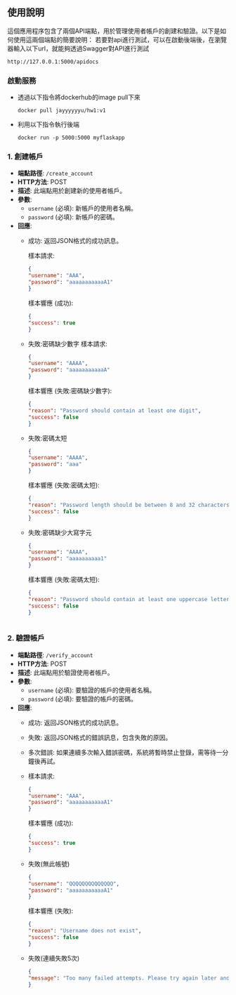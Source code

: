 ## 使用說明

這個應用程序包含了兩個API端點，用於管理使用者帳戶的創建和驗證。以下是如何使用這兩個端點的簡要說明：
若要對api進行測試，可以在啟動後端後，在瀏覽器輸入以下url，就能夠透過Swagger對API進行測試
```
http://127.0.0.1:5000/apidocs
```

### 啟動服務

- 透過以下指令將dockerhub的image pull下來
    ```
    docker pull jayyyyyyu/hw1:v1
    ```
- 利用以下指令執行後端
    ```
    docker run -p 5000:5000 myflaskapp
    ```


### 1. 創建帳戶

- **端點路徑**: `/create_account`
- **HTTP方法**: POST
- **描述**: 此端點用於創建新的使用者帳戶。
- **參數**:
  - `username` (必填): 新帳戶的使用者名稱。
  - `password` (必填): 新帳戶的密碼。
- **回應**:
  - 成功: 返回JSON格式的成功訊息。

    樣本請求:
    ```json
    {
    "username": "AAA",
    "password": "aaaaaaaaaaaA1"
    }
    ```
    樣本響應 (成功):
    ```json
    {
    "success": true
    }
    ```
  - 失敗:密碼缺少數字
      樣本請求:
    ```json
    {
    "username": "AAAA",
    "password": "aaaaaaaaaaaA"
    }
    ```
    樣本響應 (失敗:密碼缺少數字):
    ```json
    {
    "reason": "Password should contain at least one digit",
    "success": false
    }
    ```

  - 失敗:密碼太短
    ```json
    {
    "username": "AAAA",
    "password": "aaa"
    }
    ```


    樣本響應 (失敗:密碼太短):
    ```json
    {
    "reason": "Password length should be between 8 and 32 characters",
    "success": false
    }
    
    ```

  - 失敗:密碼缺少大寫字元 
    ```json
    {
    "username": "AAAA",
    "password": "aaaaaaaaaa1"
    }
    ```


    樣本響應 (失敗:密碼太短):
    ```json
    {
    "reason": "Password should contain at least one uppercase letter",
    "success": false
    }
        
    ```


### 2. 驗證帳戶

- **端點路徑**: `/verify_account`
- **HTTP方法**: POST
- **描述**: 此端點用於驗證使用者帳戶。
- **參數**:
  - `username` (必填): 要驗證的帳戶的使用者名稱。
  - `password` (必填): 要驗證的帳戶的密碼。
- **回應**:
  - 成功: 返回JSON格式的成功訊息。
  - 失敗: 返回JSON格式的錯誤訊息，包含失敗的原因。
  - 多次錯誤: 如果連續多次輸入錯誤密碼，系統將暫時禁止登錄，需等待一分鐘後再試。
  -
    樣本請求:
    ```json
    {
    "username": "AAA",
    "password": "aaaaaaaaaaaA1"
    }
    ```
    樣本響應 (成功):
    ```json
    {
    "success": true
    }
    ```

  - 失敗(無此帳號)
    ```json
    {
    "username": "QQQQQQQQQQQQQQ",
    "password": "aaaaaaaaaaaA1"
    }
    ```

    樣本響應 (失敗):
    ```json
    {
    "reason": "Username does not exist",
    "success": false
    }
    ```
  - 失敗(連續失敗5次)
    ```json
    {
    "message": "Too many failed attempts. Please try again later and wait for one minutes."
    }
    ```